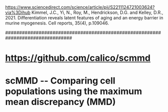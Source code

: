 https://www.sciencedirect.com/science/article/pii/S2211124721003624?via%3Dihub
Kimmel, J.C., Yi, N., Roy, M., Hendrickson, D.G. and Kelley, D.R., 2021. Differentiation reveals latent features of aging and an energy barrier in murine myogenesis. Cell reports, 35(4), p.109046.

################################################################################
# https://github.com/calico/scmmd
# scMMD -- Comparing cell populations using the maximum mean discrepancy (MMD)
